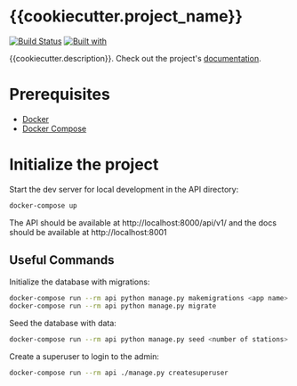 # {{cookiecutter.project_name}}

[![Build Status](https://travis-ci.org/{{cookiecutter.github_username}}/{{cookiecutter.github_repository_name}}.svg?branch=master)](https://travis-ci.org/{{cookiecutter.github_username}}/{{cookiecutter.github_repository_name}})
[![Built with](https://img.shields.io/badge/Built_with-Cookiecutter_Django_Rest-F7B633.svg)](https://github.com/agconti/cookiecutter-django-rest)

{{cookiecutter.description}}. Check out the project's [documentation](http://{{cookiecutter.github_username}}.github.io/{{cookiecutter.github_repository_name}}/).

# Prerequisites

- [Docker](https://docs.docker.com/docker-for-mac/install/)
- [Docker Compose](https://docs.docker.com/compose/install/)

# Initialize the project

Start the dev server for local development in the API directory:

```bash
docker-compose up
```
The API should be available at http://localhost:8000/api/v1/ and the docs
should be available at http://localhost:8001

## Useful Commands

Initialize the database with migrations:
```bash
docker-compose run --rm api python manage.py makemigrations <app name>
docker-compose run --rm api python manage.py migrate
```

Seed the database with data:
```bash
docker-compose run --rm api python manage.py seed <number of stations>
```

Create a superuser to login to the admin:

```bash
docker-compose run --rm api ./manage.py createsuperuser
```
